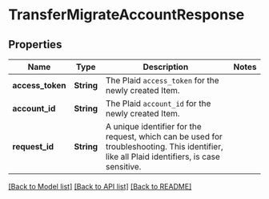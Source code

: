 # TransferMigrateAccountResponse

## Properties

Name | Type | Description | Notes
------------ | ------------- | ------------- | -------------
**access_token** | **String** | The Plaid `access_token` for the newly created Item. | 
**account_id** | **String** | The Plaid `account_id` for the newly created Item. | 
**request_id** | **String** | A unique identifier for the request, which can be used for troubleshooting. This identifier, like all Plaid identifiers, is case sensitive. | 

[[Back to Model list]](../README.md#documentation-for-models) [[Back to API list]](../README.md#documentation-for-api-endpoints) [[Back to README]](../README.md)


